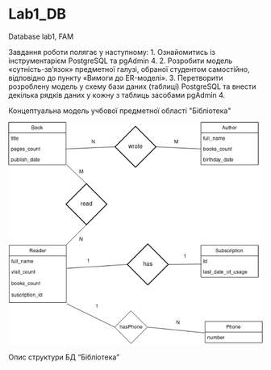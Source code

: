 # Lab1_DB
Database lab1, FAM


Завдання роботи полягає у наступному:
    1. Ознайомитись із інструментарієм PostgreSQL та pgAdmin 4.
    2. Розробити модель «сутність-зв’язок» предметної галузі, обраної
студентом самостійно, відповідно до пункту «Вимоги до ER-моделі».
    3. Перетворити розроблену модель у схему бази даних (таблиці) PostgreSQL
та внести декілька рядків даних у кожну з таблиць засобами pgAdmin 4.


Концептуальна модель учбової предметної області 
"Бібліотека"

![DB_Scheme](images/DB_scheme(1).png)

Опис структури БД “Бібліотека”

